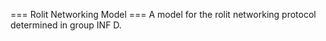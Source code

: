 === Rolit Networking Model ===
A model for the rolit networking protocol determined in group INF D.
